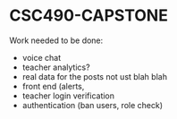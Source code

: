 # CSC490-CAPSTONE

Work needed to be done:
- voice chat
- teacher analytics?
- real data for the posts not ust blah blah
- front end (alerts,
- teacher login verification
- authentication (ban users, role check)
